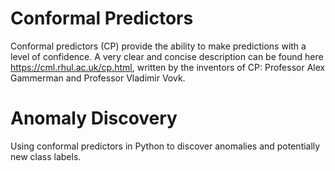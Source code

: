 # Conformal Predictors
Conformal predictors (CP) provide the ability to make predictions with a level of confidence. A very clear and concise description can be found here https://cml.rhul.ac.uk/cp.html, written by the inventors of CP: Professor Alex Gammerman and Professor Vladimir Vovk.
# Anomaly Discovery
Using conformal predictors in Python to discover anomalies and potentially new class labels.
